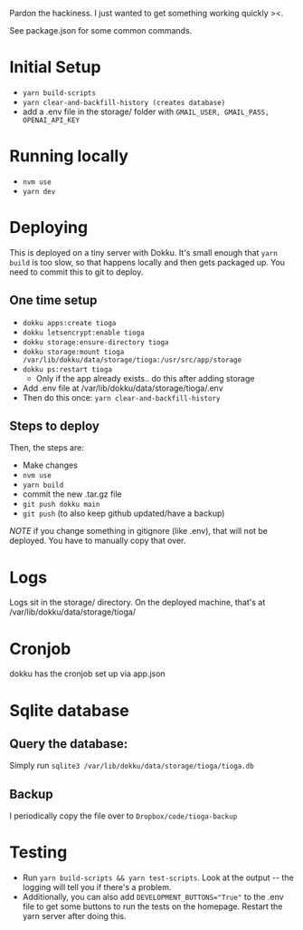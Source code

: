 Pardon the hackiness. I just wanted to get something working quickly ><.

See package.json for some common commands.

# Initial Setup
- `yarn build-scripts`
- `yarn clear-and-backfill-history (creates database)`
- add a .env file in the storage/ folder with `GMAIL_USER, GMAIL_PASS, OPENAI_API_KEY`

# Running locally
- `nvm use`
- `yarn dev`

# Deploying
This is deployed on a tiny server with Dokku. It's small enough that `yarn build` is too slow, so that happens locally and then gets packaged up. You need to commit this to git to deploy.

## One time setup
- `dokku apps:create tioga`
- `dokku letsencrypt:enable tioga`
- `dokku storage:ensure-directory tioga`
- `dokku storage:mount tioga /var/lib/dokku/data/storage/tioga:/usr/src/app/storage`
- `dokku ps:restart tioga`
    - Only if the app already exists.. do this after adding storage
- Add .env file at /var/lib/dokku/data/storage/tioga/.env
- Then do this once: `yarn clear-and-backfill-history`

## Steps to deploy
Then, the steps are:
- Make changes
- `nvm use`
- `yarn build`
- commit the new .tar.gz file
- `git push dokku main`
- `git push` (to also keep github updated/have a backup)

*NOTE* if you change something in gitignore (like .env), that will not be deployed. You have to manually copy that over.

# Logs
Logs sit in the storage/ directory. On the deployed machine, that's at /var/lib/dokku/data/storage/tioga/

# Cronjob
dokku has the cronjob set up via app.json

# Sqlite database
## Query the database:
Simply run `sqlite3 /var/lib/dokku/data/storage/tioga/tioga.db`

## Backup
I periodically copy the file over to `Dropbox/code/tioga-backup`

# Testing
- Run `yarn build-scripts && yarn test-scripts`. Look at the output -- the logging will tell you if there's a problem.
- Additionally, you can also add `DEVELOPMENT_BUTTONS="True"` to the .env file to get some buttons to run the tests on the homepage. Restart the yarn server after doing this.